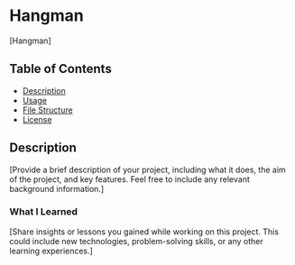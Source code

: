 # Hangman

[Hangman]

## Table of Contents

- [Description](#description)
- [Usage](#usage)
- [File Structure](#file-structure)
- [License](#license)

## Description

[Provide a brief description of your project, including what it does, the aim of the project, and key features. Feel free to include any relevant background information.]

### What I Learned

[Share insights or lessons you gained while working on this project. This could include new technologies, problem-solving skills, or any other learning experiences.]
